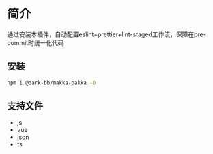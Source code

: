 # 简介
通过安装本插件，自动配置eslint+prettier+lint-staged工作流，保障在pre-commit时统一化代码

## 安装
```bash
npm i @dark-bb/makka-pakka -D
```

## 支持文件
- js
- vue
- json
- ts